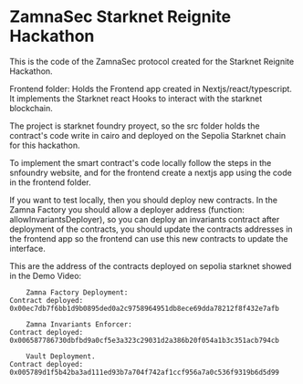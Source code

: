 # ZamnaSec Starknet Reignite Hackathon

This is the code of the ZamnaSec protocol created for the Starknet Reignite Hackathon.

Frontend folder: Holds the Frontend app created in Nextjs/react/typescript. It implements the Starknet react Hooks to interact with the starknet blockchain.

The project is starknet foundry proyect, so the src folder holds the contract's code write in cairo and deployed on the Sepolia Starknet chain for this hackathon.

To implement the smart contract's code locally follow the steps in the snfoundry website, and for the frontend create a nextjs app using the code in the frontend folder.

If you want to test locally, then you should deploy new contracts. In the Zamna Factory you should allow a deployer address (function: allowInvariantsDeployer), so you can deploy an invariants contract after deployment of the contracts, you should update the contracts addresses in the frontend app so the frontend can use this new contracts to update the interface.

This are the address of the contracts deployed on sepolia starknet showed in the Demo Video:

```
    Zamna Factory Deployment:
Contract deployed: 0x00ec7db7f6bb1d9b0895ded0a2c9758964951db8ece69dda78212f8f432e7afb

    Zamna Invariants Enforcer:
Contract deployed: 0x006587786730dbfbd9a0cf5e3a323c29031d2a386b20f054a1b3c351acb794cb

    Vault Deployment.
Contract deployed: 0x005789d1f5b42ba3ad111ed93b7a704f742af1ccf956a7a0c536f9319b6d5d99
```
